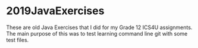 # 2019JavaExercises
These are old Java Exercises that I did for my Grade 12 ICS4U assignments. The main purpose of this was to test learning command line git with some test files. 
